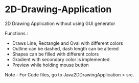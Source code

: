 # 2D-Drawing-Application
2D Drawing Application without using GUI generator

Functions :
- Draws Line, Rectangle and Oval with different colors
- Outline can be dashed, dash length can be altered
- Shapes can be filled with different colors
- Gradient with secondary color is implemented
- Preview while holding mouse button

Note - For Code files, go to Java2DDrawingApplication > src.

